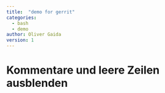 ```yaml
---
title:  "demo for gerrit"
categories: 
  - bash
  - demo
author: Oliver Gaida
version: 1
---
```


# Kommentare und leere Zeilen ausblenden

